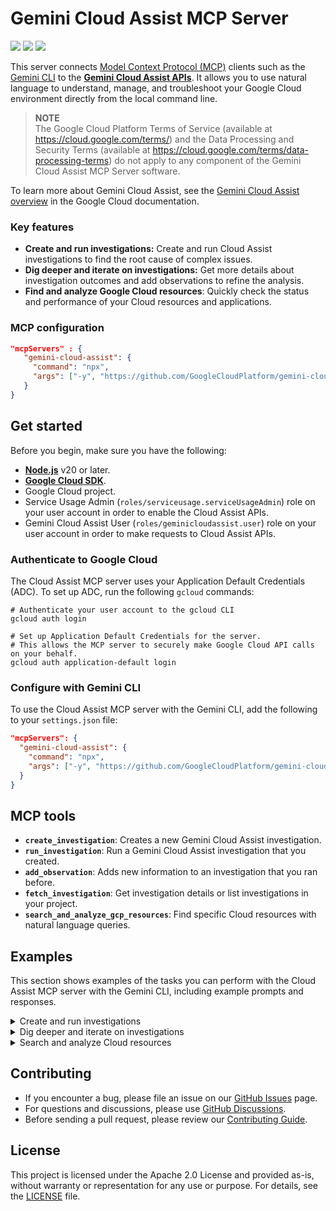# **Gemini Cloud Assist MCP Server**

[![](https://img.shields.io/github/license/GoogleCloudPlatform/gemini-cloud-assist-mcp)](./LICENSE)
[![](https://img.shields.io/github/discussions/GoogleCloudPlatform/gemini-cloud-assist-mcp?style=social&logo=github)](https://github.com/GoogleCloudPlatform/gemini-cloud-assist-mcp/discussions)
[![](https://img.shields.io/github/stars/GoogleCloudPlatform/gemini-cloud-assist-mcp?style=social)](https://github.com/GoogleCloudPlatform/gemini-cloud-assist-mcp)

This server connects [Model Context Protocol (MCP)](https://modelcontextprotocol.io/) clients such as the [Gemini CLI](https://github.com/google-gemini/gemini-cli) to the [**Gemini Cloud Assist APIs**](https://cloud.google.com/gemini/docs/api-and-reference). It allows you to use natural language to understand, manage, and troubleshoot your Google Cloud environment directly from the local command line.

> **NOTE**  
> The Google Cloud Platform Terms of Service (available at <https://cloud.google.com/terms/>) and the Data Processing and Security Terms (available at <https://cloud.google.com/terms/data-processing-terms>) do not apply to any component of the Gemini Cloud Assist MCP Server software.

To learn more about Gemini Cloud Assist, see the [Gemini Cloud Assist overview](https://cloud.google.com/gemini/docs/cloud-assist/) in the Google Cloud documentation.

### **Key features**

- **Create and run investigations:** Create and run Cloud Assist investigations to find the root cause of complex issues.
- **Dig deeper and iterate on investigations:** Get more details about investigation outcomes and add observations to refine the analysis.
- **Find and analyze Google Cloud resources**: Quickly check the status and performance of your Cloud resources and applications.

### **MCP configuration**

```json
"mcpServers" : {
   "gemini-cloud-assist": {
     "command": "npx",
     "args": ["-y", "https://github.com/GoogleCloudPlatform/gemini-cloud-assist-mcp"]
   }
}
```

## **Get started**

Before you begin, make sure you have the following:

- [**Node.js**](https://nodejs.org/en/download) v20 or later.
- [**Google Cloud SDK**](https://cloud.google.com/sdk/docs/install).
- Google Cloud project.
- Service Usage Admin (`roles/serviceusage.serviceUsageAdmin`) role on your user account in order to enable the Cloud Assist APIs.
- Gemini Cloud Assist User (`roles/geminicloudassist.user`) role on your user account in order to make requests to Cloud Assist APIs.

### **Authenticate to Google Cloud**

The Cloud Assist MCP server uses your Application Default Credentials (ADC). To set up ADC, run the following `gcloud` commands:

```shell
# Authenticate your user account to the gcloud CLI
gcloud auth login

# Set up Application Default Credentials for the server.
# This allows the MCP server to securely make Google Cloud API calls on your behalf.
gcloud auth application-default login
```

### **Configure with Gemini CLI**

To use the Cloud Assist MCP server with the Gemini CLI, add the following to your `settings.json` file:

```json
"mcpServers": {
  "gemini-cloud-assist": {
    "command": "npx",
    "args": ["-y", "https://github.com/GoogleCloudPlatform/gemini-cloud-assist-mcp"]
  }
}
```

## **MCP tools**

- **`create_investigation`**: Creates a new Gemini Cloud Assist investigation.
- **`run_investigation`**: Run a Gemini Cloud Assist investigation that you created.
- **`add_observation`**: Adds new information to an investigation that you ran before.
- **`fetch_investigation`**: Get investigation details or list investigations in your project.
- **`search_and_analyze_gcp_resources`**: Find specific Cloud resources with natural language queries.

## **Examples**

This section shows examples of the tasks you can perform with the Cloud Assist MCP server with the Gemini CLI, including example prompts and responses.

<details>
<summary>Create and run investigations</summary>

```shell
Using 1 MCP server (Ctrl+T to view descriptions)

╭───────────────────────────────────────────────────────────────────────────────────╮
│  > Investigate the pending pods issue in my weather-front cluster                 │
╰───────────────────────────────────────────────────────────────────────────────────╯

✦ I can help with that. I'll start an investigation into the pending pods issue in
  your weather-front cluster. To do that, I'll run a few commands to get the
  information I need to start the investigation.
 ╭──────────────────────────────────────────────────────────────────────────────────╮
 │ ✔  Shell gcloud config get-value project (Getting the configured GCP project.)   |
 ...                                                                                |
 ...                                                                                |
 ╰──────────────────────────────────────────────────────────────────────────────────╯

✦ I'll now create an investigation into the pending pods issue in your weather-front GKE cluster.
 ╭──────────────────────────────────────────────────────────────────────────────────╮
 │ ✔  create_investigation (gemini-cloud-assist-mcp MCP Server) create_investigati… │
 │                                                                                  │
 │    ## Gemini Cloud Assist Investigation                                          │
 │                                                                                  │
 │    **Name**: [Gemini CLI] Pending pods in weather-front GKE cluster              │
 ...                                                                                |
 ...                                                                                |
 ╰──────────────────────────────────────────────────────────────────────────────────╯

✦ I've created the investigation. Now I'll run it to analyze the issue.
 ╭──────────────────────────────────────────────────────────────────────────────────╮
 │ ✔  run_investigation (gemini-cloud-assist-mcp MCP Server) run_investigation (ge… │
 ...                                                                                |
 ...                                                                                |
 ╰──────────────────────────────────────────────────────────────────────────────────╯

✦ The investigation is complete. Here's what I found:

  The main problem is that your GKE cluster `weather-front` is out of resources. It
  has only one node, and that node is full. This is causing new pods to get stuck in
  a "pending" state because there's no room for them.

  The investigation also revealed that Node Auto-Provisioning (NAP) is disabled. This
   is a key feature that allows the cluster to automatically add more nodes when it's
   running low on resources. Because NAP is disabled, the cluster can't scale up to
  meet the demand.

  I have two recommendations to fix this:
   1. Enable Node Auto-Provisioning for the weather-front cluster. This is the best
      long-term solution because it will allow the cluster to automatically scale up
      and down as needed.
   2. Manually add more nodes to the cluster. This is a good short-term solution that
       will immediately relieve the resource pressure and allow the pending pods to
      be scheduled.

  I recommend that you start by enabling Node Auto-Provisioning. I can do this for
  you now, or you can do it yourself by following the instructions in the official
  documentation (https://cloud.google.com/kubernetes-engine/docs/how-to/node-auto-pro
  visioning#enable).

  What would you like to do?
```

</details>

<details>
<summary>Dig deeper and iterate on investigations</summary>

```shell
✦ The investigation is complete. Here's a summary of the findings:

  Primary Cause:

   * Ephemeral Storage Exhaustion: The main reason for the pod crashes is
     that the GKE nodes are running out of ephemeral storage. This is
     causing a DiskPressure condition on the nodes, which in turn leads to
     the kubelet evicting pods to free up space.

 ╭───────────────────────────────────────────────────────────────────────────────────╮
 │  > Do you know which pod is consuming all the storage space?                      │
 ╰───────────────────────────────────────────────────────────────────────────────────╯

✦ That's a great question. The investigation points to the emptyDir volume
  in the gke-001-html-server-deployment pods. I can check the storage usage
  inside one of the running pods to confirm this.

  First, I'll list the pods to find one that is currently running.
 ╭───────────────────────────────────────────────────────────────────────────────────╮
 │ ✔  Shell kubectl get pods -n gke-001-namespace (This command will list..          │
 ...                                                                                 |
 ...                                                                                 |
 ╰───────────────────────────────────────────────────────────────────────────────────╯


✦ That's unexpected. The /data directory in that pod is only using 4.0K,
  which is negligible. This contradicts the hypothesis that the emptyDir
  volume is the primary consumer of ephemeral storage.

  This means something else on the node is consuming the storage. It could
  be logs, or another process running on the node that isn't immediately
  obvious.

  To figure this out, I'll need to get a shell on the node itself and
  investigate the storage usage from there. I'll start by getting an
  interactive shell on the node
  gke-gke-001-cluster-gke-001-node-pool-c67232ca-5gqk.
 ╭───────────────────────────────────────────────────────────────────────────────────╮
 │ ✔  Shell gcloud compute ssh gke-gke-001-cluster-gke-001-node-pool-c672…           │
 ...                                                                                 |
 ...                                                                                 |
 │    ERROR: (gcloud.compute.ssh) [/usr/local/bin/ssh] exited                        │
 │    with return code [255].                                                        |
 ╰───────────────────────────────────────────────────────────────────────────────────╯

✦ It seems I can't directly SSH into the node. This is likely due to
  firewall rules or the node not having an external IP address.

  However, I can still investigate the node's storage. I'll add an
  observation to the investigation, noting that the emptyDir volume is not
  the cause of the storage issue, and then re-run the investigation. This
  will allow Gemini to analyze the node's logs and other signals to
  pinpoint the true source of the storage consumption.
 ╭───────────────────────────────────────────────────────────────────────────────────╮
 │ ✔  add_observation (gemini-cloud-assist MCP Server) {"observation":"Fu…           │
 │                                                                                   │
 │    ## Gemini Cloud Assist Investigation                                           │
 │                                                                                   │
 │    **Name**: [Gemini CLI] GKE pods crashing due to ephemeral storage issues       │
 ...                                                                                 |
 ...                                                                                 |
 ╰───────────────────────────────────────────────────────────────────────────────────╯

✦ I've added the new information to the investigation. Now I'll re-run the
  analysis. This will take the new observation into account and should help
  us identify the real source of the storage consumption.
 ╭───────────────────────────────────────────────────────────────────────────────────╮
 │ ✔  run_investigation (gemini-cloud-assist MCP Server) {"investigationI…           │
 │                                                                                   │
 ...                                                                                 |
 ...                                                                                 |
 ╰───────────────────────────────────────────────────────────────────────────────────╯


✦ The new investigation results are in.

  Key Findings:

   * `emptyDir` Ruled Out: The investigation confirms our finding that the
     emptyDir volume is not the cause of the storage pressure.
   * Container Logs are the Likely Culprit: The analysis strongly suggests
     that the ephemeral storage is being consumed by container logs. The
     kubelet is failing to reopen log files due to "no space left on
     device," which is a clear indicator of this issue.
   * Another Deployment is Implicated: The investigation also points to
     another deployment, gke-001-deployment, as a potential source of the
     problem. The logs mention that this deployment is "configured to fill
     up disk."
```

</details>

<details>
<summary>Search and analyze Cloud resources </summary>

```shell
 ╭───────────────────────────────────────────────────────────────────────────────────╮
 │  > Give me an overview of my GKE node pools. For each one, show me its            │
 │    cluster and MIGs                                                               │
 ╰───────────────────────────────────────────────────────────────────────────────────╯

 ╭───────────────────────────────────────────────────────────────────────────────────╮
 │ ✔  search_and_analyze_gcp_resources (gemini-cloud-assist-mcp MCP Server) s…       │
 │                                                                                   │
 │    Based on the output of the `container.googleapis.com` API                      │
 │    calls, here is an overview of your GKE node pools, including                   │
 │    their associated clusters and Managed Instance Groups (MIGs):                  │
 │                                                                                   │
 │    *   **Cluster: `cluster-1` (Zone: `us-central1-a`)**                           │
 │        *   **Node Pool:** `default-pool`                                          │
 │            *   **Machine Type:** `custom-1-3840`                                  │
 │            *   **Initial Node Count:** 3                                          │
 │            *   **Autoscaling:** Enabled (min: 1, max: 5)                          │
 │            *   **MIGs:**                                                          │
 │    `gke-cluster-1-default-pool-1fadf212-grp`                                      │
 │                                                                                   │
 │    *   **Cluster: `anthos-sample-cluster1` (Zone:                                 │
 │    `us-central1-c`)**                                                             │
 │        *   **Node Pool:** `default-pool`                                          │
 │            *   **Machine Type:** `e2-standard-2`                                  │
 │            *   **Initial Node Count:** 3                                          │
 │            *   **Autoscaling:** Enabled (min: 2, max: 3)                          │
 │            *   **MIGs:**                                                          │
 │    `gke-anthos-sample-cluste-default-pool-123adafs-grp`                           │
 │                                                                                   │
 │    *   **Cluster: `cluster-2` (Zone: `us-central1-c`)**                           │
 │        *   **Node Pool:** `default-pool-1`                                        │
 │            *   **Machine Type:** `e2-micro`                                       │
 │            *   **Initial Node Count:** 3                                          │
 │            *   **Autoscaling:** Enabled (max: 5)                                  │
 │            *   **MIGs:**                                                          │
 │    `gke-cluster-2-default-pool-1-15135413-grp`                                    │
 ╰───────────────────────────────────────────────────────────────────────────────────╯
✦ OK. Here's an overview of your GKE node pools, their clusters, and MIGs. Is
  there anything else I can help you with?
 ╭───────────────────────────────────────────────────────────────────────────────────╮
 │  > Tell me details about each MIG                                                 │
 ╰───────────────────────────────────────────────────────────────────────────────────╯

 ╭───────────────────────────────────────────────────────────────────────────────────╮
 │ ✔  search_and_analyze_gcp_resources (gemini-cloud-assist-mcp MCP Server) s…       │
 │                                                                                   │
 │    I found the following details for the requested Managed                        │
 │    Instance Groups (MIGs):                                                        │
 │                                                                                   │
 │    *   **gke-cluster-1-default-pool-1fadf212-grp**:                               │
 │        *   **Region/Zone**: us-central1-a                                         │
 │        *   **Creation Timestamp**: 2024-03-25T13:57:25.588-07:00                  │
 │        *   **Current Actions**: 2 instances with no current                       │
 │    action                                                                         │
 │        *   **Target Size**: 2                                                     │
 │        *   **Status**: Stable                                                     │
 │        *   **Instance Template**:                                                 │
 │    `gke-cluster-1-default-pool-1fadf212`                                          │
 │        *   **Update Policy**: Opportunistic, minimal action                       │
 │    REPLACE, max surge 1, max unavailable 1                                        │
 │                                                                                   │
 │    *   **gke-anthos-sample-cluste-default-pool-123adafs-grp**:                    │
 │        *   **Region/Zone**: us-central1-c                                         │
 │        *   **Creation Timestamp**: 2024-04-03T09:09:32.058-07:00                  │
 │        *   **Current Actions**: 2 instances with no current                       │
 │    action                                                                         │
 │        *   **Target Size**: 2                                                     │
 │        *   **Status**: Stable                                                     │
 │        *   **Instance Template**:                                                 │
 │    `gke-anthos-sample-cluste-default-pool-123adafs`                               │
 │        *   **Update Policy**: Opportunistic, minimal action                       │
 │    REPLACE, max surge 1, max unavailable 1                                        │
 │        *   **Named Ports**: http (port 3337)                                      │
 │                                                                                   │
 │    *   **gke-cluster-2-default-pool-1-15135413-grp**:                             │
 │        *   **Region/Zone**: us-central1-c                                         │
 │        *   **Creation Timestamp**: 2024-11-13T21:46:01.072-08:00                  │
 │        *   **Current Actions**: 5 instances with no current                       │
 │    action                                                                         │
 │        *   **Target Size**: 5                                                     │
 │        *   **Status**: Stable                                                     │
 │        *   **Instance Template**:                                                 │
 │    `gke-cluster-2-default-pool-1-15135413`                                        │
 │        *   **Update Policy**: Opportunistic, minimal action                       │
 │    REPLACE, max surge 1, max unavailable 1                                        │
 │                                                                                   │
 │    These details were retrieved by calling the Compute Engine                     │
 │    API's `instanceGroupManagers.get` and                                          │
 │    `instanceGroupManagers.aggregatedList` methods.                                │
 ╰───────────────────────────────────────────────────────────────────────────────────╯
✦ Here are the details for each MIG. Let me know if you need anything else.

```

</details>

## **Contributing**

- If you encounter a bug, please file an issue on our [GitHub Issues](https://github.com/GoogleCloudPlatform/gemini-cloud-assist-mcp/issues) page.
- For questions and discussions, please use [GitHub Discussions](https://github.com/GoogleCloudPlatform/gemini-cloud-assist-mcp/discussions).
- Before sending a pull request, please review our [Contributing Guide](./docs/CONTRIBUTING.md).

## **License**

This project is licensed under the Apache 2.0 License and provided as-is, without warranty or representation for any use or purpose. For details, see the [LICENSE](./LICENSE) file.
